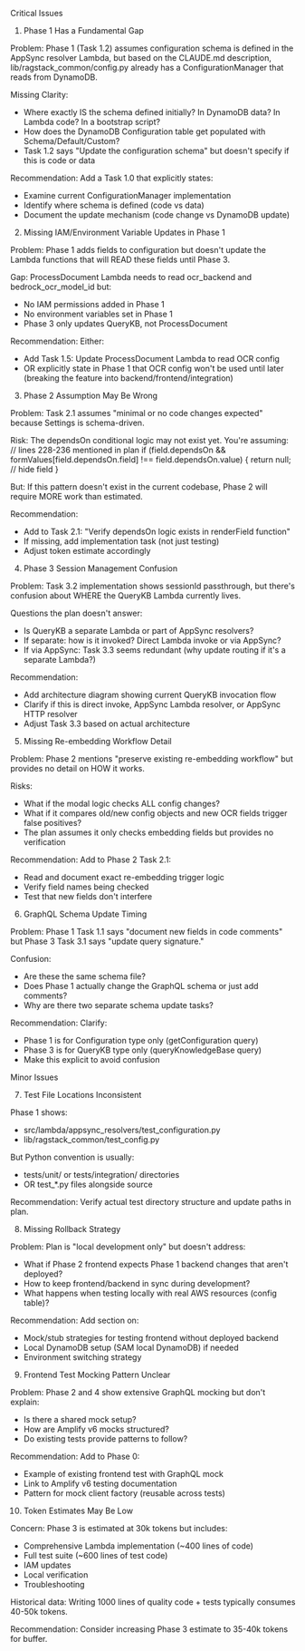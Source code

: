   Critical Issues

  1. Phase 1 Has a Fundamental Gap

  Problem: Phase 1 (Task 1.2) assumes configuration schema is defined in the AppSync resolver Lambda, but based on the CLAUDE.md description,
  lib/ragstack_common/config.py already has a ConfigurationManager that reads from DynamoDB.

  Missing Clarity:
  - Where exactly IS the schema defined initially? In DynamoDB data? In Lambda code? In a bootstrap script?
  - How does the DynamoDB Configuration table get populated with Schema/Default/Custom?
  - Task 1.2 says "Update the configuration schema" but doesn't specify if this is code or data

  Recommendation: Add a Task 1.0 that explicitly states:
  - Examine current ConfigurationManager implementation
  - Identify where schema is defined (code vs data)
  - Document the update mechanism (code change vs DynamoDB update)

  2. Missing IAM/Environment Variable Updates in Phase 1

  Problem: Phase 1 adds fields to configuration but doesn't update the Lambda functions that will READ these fields until Phase 3.

  Gap: ProcessDocument Lambda needs to read ocr_backend and bedrock_ocr_model_id but:
  - No IAM permissions added in Phase 1
  - No environment variables set in Phase 1
  - Phase 3 only updates QueryKB, not ProcessDocument

  Recommendation: Either:
  - Add Task 1.5: Update ProcessDocument Lambda to read OCR config
  - OR explicitly state in Phase 1 that OCR config won't be used until later (breaking the feature into backend/frontend/integration)

  3. Phase 2 Assumption May Be Wrong

  Problem: Task 2.1 assumes "minimal or no code changes expected" because Settings is schema-driven.

  Risk: The dependsOn conditional logic may not exist yet. You're assuming:
  // lines 228-236 mentioned in plan
  if (field.dependsOn && formValues[field.dependsOn.field] !== field.dependsOn.value) {
    return null; // hide field
  }

  But: If this pattern doesn't exist in the current codebase, Phase 2 will require MORE work than estimated.

  Recommendation:
  - Add to Task 2.1: "Verify dependsOn logic exists in renderField function"
  - If missing, add implementation task (not just testing)
  - Adjust token estimate accordingly

  4. Phase 3 Session Management Confusion

  Problem: Task 3.2 implementation shows sessionId passthrough, but there's confusion about WHERE the QueryKB Lambda currently lives.

  Questions the plan doesn't answer:
  - Is QueryKB a separate Lambda or part of AppSync resolvers?
  - If separate: how is it invoked? Direct Lambda invoke or via AppSync?
  - If via AppSync: Task 3.3 seems redundant (why update routing if it's a separate Lambda?)

  Recommendation:
  - Add architecture diagram showing current QueryKB invocation flow
  - Clarify if this is direct invoke, AppSync Lambda resolver, or AppSync HTTP resolver
  - Adjust Task 3.3 based on actual architecture

  5. Missing Re-embedding Workflow Detail

  Problem: Phase 2 mentions "preserve existing re-embedding workflow" but provides no detail on HOW it works.

  Risks:
  - What if the modal logic checks ALL config changes?
  - What if it compares old/new config objects and new OCR fields trigger false positives?
  - The plan assumes it only checks embedding fields but provides no verification

  Recommendation: Add to Phase 2 Task 2.1:
  - Read and document exact re-embedding trigger logic
  - Verify field names being checked
  - Test that new fields don't interfere

  6. GraphQL Schema Update Timing

  Problem: Phase 1 Task 1.1 says "document new fields in code comments" but Phase 3 Task 3.1 says "update query signature."

  Confusion:
  - Are these the same schema file?
  - Does Phase 1 actually change the GraphQL schema or just add comments?
  - Why are there two separate schema update tasks?

  Recommendation: Clarify:
  - Phase 1 is for Configuration type only (getConfiguration query)
  - Phase 3 is for QueryKB type only (queryKnowledgeBase query)
  - Make this explicit to avoid confusion

  Minor Issues

  7. Test File Locations Inconsistent

  Phase 1 shows:
  - src/lambda/appsync_resolvers/test_configuration.py
  - lib/ragstack_common/test_config.py

  But Python convention is usually:
  - tests/unit/ or tests/integration/ directories
  - OR test_*.py files alongside source

  Recommendation: Verify actual test directory structure and update paths in plan.

  8. Missing Rollback Strategy

  Problem: Plan is "local development only" but doesn't address:
  - What if Phase 2 frontend expects Phase 1 backend changes that aren't deployed?
  - How to keep frontend/backend in sync during development?
  - What happens when testing locally with real AWS resources (config table)?

  Recommendation: Add section on:
  - Mock/stub strategies for testing frontend without deployed backend
  - Local DynamoDB setup (SAM local DynamoDB) if needed
  - Environment switching strategy

  9. Frontend Test Mocking Pattern Unclear

  Problem: Phase 2 and 4 show extensive GraphQL mocking but don't explain:
  - Is there a shared mock setup?
  - How are Amplify v6 mocks structured?
  - Do existing tests provide patterns to follow?

  Recommendation: Add to Phase 0:
  - Example of existing frontend test with GraphQL mock
  - Link to Amplify v6 testing documentation
  - Pattern for mock client factory (reusable across tests)

  10. Token Estimates May Be Low

  Concern: Phase 3 is estimated at 30k tokens but includes:
  - Comprehensive Lambda implementation (~400 lines of code)
  - Full test suite (~600 lines of test code)
  - IAM updates
  - Local verification
  - Troubleshooting

  Historical data: Writing 1000 lines of quality code + tests typically consumes 40-50k tokens.

  Recommendation: Consider increasing Phase 3 estimate to 35-40k tokens for buffer.
